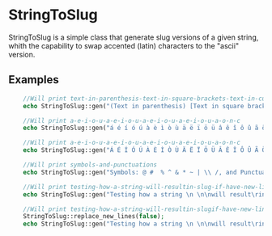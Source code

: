 # StringToSlug

StringToSlug is a simple class that generate slug versions of a given string, whith
the capability to swap accented (latin) characters to the "ascii" version.

## Examples

```php
    //Will print text-in-parenthesis-text-in-square-brackets-text-in-curly-brackets
    echo StringToSlug::gen("(Text in parenthesis) [Text in square brackets] {Text in curly brackets}").PHP_EOL;

    //Will print a-e-i-o-u-a-e-i-o-u-a-e-i-o-u-a-e-i-o-u-a-o-n-c
    echo StringToSlug::gen("á é í ó ú à è ì ò ù ä ë ï ö ü â ê î ô û ã õ ñ ç").PHP_EOL;

    //Will print a-e-i-o-u-a-e-i-o-u-a-e-i-o-u-a-e-i-o-u-a-o-n-c
    echo StringToSlug::gen("Á É Í Ó Ú À È Ì Ò Ù Ä Ë Ï Ö Ü Â Ê Î Ô Û Ã Õ Ñ Ç").PHP_EOL;

    //Will print symbols-and-punctuations
    echo StringToSlug::gen("Symbols: @ #  % ^ & * ~ | \\ /, and Punctuations ! ?").PHP_EOL;

    //Will print testing-how-a-string-will-resultin-slug-if-have-new-linescharacters
    echo StringToSlug::gen("Testing how a string \n \n\nwill result\rin slug\r\nif have new lines\rcharacters").PHP_EOL;

    //Will print testing-how-a-string-will-resultin-slugif-have-new-linescharacters
    StringToSlug::replace_new_lines(false);
    echo StringToSlug::gen("Testing how a string \n \n\nwill result\rin slug\r\nif have new lines\rcharacters").PHP_EOL;
```
